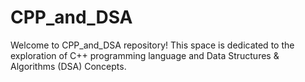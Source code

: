 # CPP_and_DSA
Welcome to CPP_and_DSA repository!
This space is dedicated to the exploration of C++ programming language
and Data Structures & Algorithms (DSA) Concepts. 
